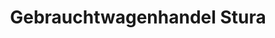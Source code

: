 ---
title: "Gebrauchtwagenhandel Stura"
url: /euskirchen/gebrauchtwagenhandel-stura/
shop: Autohaus
---